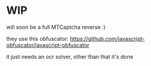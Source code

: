# WIP

will soon be a full MTCaptcha reverse :)


they use this obfuscator: https://github.com/javascript-obfuscator/javascript-obfuscator

it just needs an ocr solver, other than that it's done 